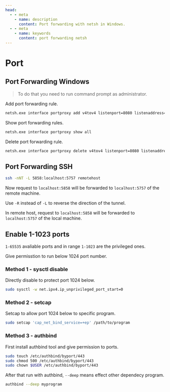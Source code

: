 ```yaml
---
head:
  - - meta
    - name: description
      content: Port forwarding with netsh in Windows.
  - - meta
    - name: keywords
      content: port forwarding netsh
---
```


# Port

## Port Forwarding Windows

> To do that you need to run command prompt as administrator.

Add port forwarding rule.

```sh
netsh.exe interface portproxy add v4tov4 listenport=8080 listenaddress=192.168.1.10 connectport=8080 connectaddress=172.16.10.10
```

Show port forwarding rules.

```sh
netsh.exe interface portproxy show all
```

Delete port forwarding rule.

```sh
netsh.exe interface portproxy delete v4tov4 listenport=8080 listenaddress=192.168.1.10
```

## Port Forwarding SSH

```sh
ssh -nNT -L 5858:localhost:5757 remotehost
```

Now request to `localhost:5858` will be forwarded to `localhost:5757` of the remote machine.

Use `-R` instead of `-L` to reverse the direction of the tunnel.

In remote host, request to `localhost:5858` will be forwarded to `localhost:5757` of the local machine.

## Enable 1-1023 ports

`1-65535` avaliable ports and in range `1-1023` are the privileged ones.

Give permisstion to run below 1024 port number.

### Method 1 - sysctl disable

Directly disable to protect port 1024 below.

```sh
sudo sysctl -w net.ipv4.ip_unprivileged_port_start=0
```

### Method 2 - setcap

Setcap to allow port 1024 below to specific program.

```sh
sudo setcap 'cap_net_bind_service=+ep' /path/to/program
```

### Method 3 - authbind

First install authbind tool and give permission to ports.

```sh
sudo touch /etc/authbind/byport/443
sudo chmod 500 /etc/authbind/byport/443
sudo chown $USER /etc/authbind/byport/443
```

After that run with authbind, `--deep` means effect other dependecy program.

```sh
authbind --deep myprogram
```
